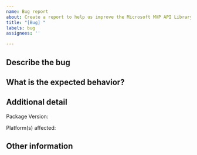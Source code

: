 ```yaml
---
name: Bug report
about: Create a report to help us improve the Microsoft MVP API Library
title: "[Bug] "
labels: bug
assignees: ''

---
```


## Describe the bug
<!-- Please describe below the details of the issue and steps taken to reproduce -->

## What is the expected behavior?
<!-- Please describe below the expected behavior -->

## Additional detail

Package Version: 

Platform(s) affected: 

## Other information
<!-- Please provide any additional information, links, screenshots, or projects with reproduced issues below if applicable -->
